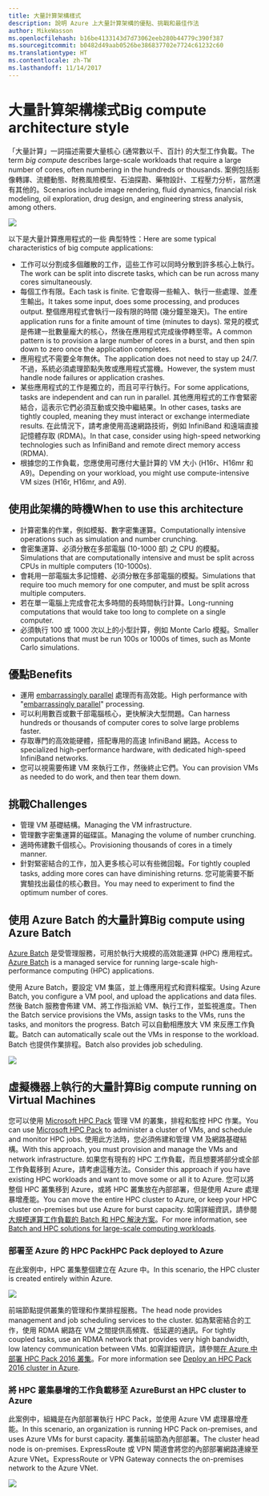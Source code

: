 ```yaml
---
title: 大量計算架構樣式
description: 說明 Azure 上大量計算架構的優點、挑戰和最佳作法
author: MikeWasson
ms.openlocfilehash: b16be4133143d7d73062eeb280b44779c390f387
ms.sourcegitcommit: b0482d49aab0526be386837702e7724c61232c60
ms.translationtype: HT
ms.contentlocale: zh-TW
ms.lasthandoff: 11/14/2017
---
```

# <a name="big-compute-architecture-style"></a><span data-ttu-id="4748d-103">大量計算架構樣式</span><span class="sxs-lookup"><span data-stu-id="4748d-103">Big compute architecture style</span></span>

<span data-ttu-id="4748d-104">「大量計算」一詞描述需要大量核心 (通常數以千、百計) 的大型工作負載。</span><span class="sxs-lookup"><span data-stu-id="4748d-104">The term *big compute* describes large-scale workloads that require a large number of cores, often numbering in the hundreds or thousands.</span></span> <span data-ttu-id="4748d-105">案例包括影像轉譯、流體動態、財務風險模型、石油探勘、藥物設計、工程壓力分析，當然還有其他的。</span><span class="sxs-lookup"><span data-stu-id="4748d-105">Scenarios include image rendering, fluid dynamics, financial risk modeling, oil exploration, drug design, and engineering stress analysis, among others.</span></span>

![](./images/big-compute-logical.png)

<span data-ttu-id="4748d-106">以下是大量計算應用程式的一些 典型特性：</span><span class="sxs-lookup"><span data-stu-id="4748d-106">Here are some typical characteristics of big compute applications:</span></span>

- <span data-ttu-id="4748d-107">工作可以分割成多個離散的工作，這些工作可以同時分散到許多核心上執行。</span><span class="sxs-lookup"><span data-stu-id="4748d-107">The work can be split into discrete tasks, which can be run across many cores simultaneously.</span></span>
- <span data-ttu-id="4748d-108">每個工作有限。</span><span class="sxs-lookup"><span data-stu-id="4748d-108">Each task is finite.</span></span> <span data-ttu-id="4748d-109">它會取得一些輸入、執行一些處理、並產生輸出。</span><span class="sxs-lookup"><span data-stu-id="4748d-109">It takes some input, does some processing, and produces output.</span></span> <span data-ttu-id="4748d-110">整個應用程式會執行一段有限的時間 (幾分鐘至幾天)。</span><span class="sxs-lookup"><span data-stu-id="4748d-110">The entire application runs for a finite amount of time (minutes to days).</span></span> <span data-ttu-id="4748d-111">常見的模式是佈建一批數量龐大的核心，然後在應用程式完成後停轉至零。</span><span class="sxs-lookup"><span data-stu-id="4748d-111">A common pattern is to provision a large number of cores in a burst, and then spin down to zero once the application completes.</span></span> 
- <span data-ttu-id="4748d-112">應用程式不需要全年無休。</span><span class="sxs-lookup"><span data-stu-id="4748d-112">The application does not need to stay up 24/7.</span></span> <span data-ttu-id="4748d-113">不過，系統必須處理節點失敗或應用程式當機。</span><span class="sxs-lookup"><span data-stu-id="4748d-113">However, the system must handle node failures or application crashes.</span></span>
- <span data-ttu-id="4748d-114">某些應用程式的工作是獨立的，而且可平行執行。</span><span class="sxs-lookup"><span data-stu-id="4748d-114">For some applications, tasks are independent and can run in parallel.</span></span> <span data-ttu-id="4748d-115">其他應用程式的工作會緊密結合，這表示它們必須互動或交換中繼結果。</span><span class="sxs-lookup"><span data-stu-id="4748d-115">In other cases, tasks are tightly coupled, meaning they must interact or exchange intermediate results.</span></span> <span data-ttu-id="4748d-116">在此情況下，請考慮使用高速網路技術，例如 InfiniBand 和遠端直接記憶體存取 (RDMA)。</span><span class="sxs-lookup"><span data-stu-id="4748d-116">In that case, consider using high-speed networking technologies such as InfiniBand and remote direct memory access (RDMA).</span></span> 
- <span data-ttu-id="4748d-117">根據您的工作負載，您應使用可應付大量計算的 VM 大小 (H16r、H16mr 和 A9)。</span><span class="sxs-lookup"><span data-stu-id="4748d-117">Depending on your workload, you might use compute-intensive VM sizes (H16r, H16mr, and A9).</span></span>

## <a name="when-to-use-this-architecture"></a><span data-ttu-id="4748d-118">使用此架構的時機</span><span class="sxs-lookup"><span data-stu-id="4748d-118">When to use this architecture</span></span>

- <span data-ttu-id="4748d-119">計算密集的作業，例如模擬、數字密集運算。</span><span class="sxs-lookup"><span data-stu-id="4748d-119">Computationally intensive operations such as simulation and number crunching.</span></span>
- <span data-ttu-id="4748d-120">會密集運算、必須分散在多部電腦 (10-1000 部) 之 CPU 的模擬。</span><span class="sxs-lookup"><span data-stu-id="4748d-120">Simulations that are computationally intensive and must be split across CPUs in multiple computers (10-1000s).</span></span>
- <span data-ttu-id="4748d-121">會耗用一部電腦太多記憶體、必須分散在多部電腦的模擬。</span><span class="sxs-lookup"><span data-stu-id="4748d-121">Simulations that require too much memory for one computer, and must be split across multiple computers.</span></span>
- <span data-ttu-id="4748d-122">若在單一電腦上完成會花太多時間的長時間執行計算。</span><span class="sxs-lookup"><span data-stu-id="4748d-122">Long-running computations that would take too long to complete on a single computer.</span></span>
- <span data-ttu-id="4748d-123">必須執行 100 或 1000 次以上的小型計算，例如 Monte Carlo 模擬。</span><span class="sxs-lookup"><span data-stu-id="4748d-123">Smaller computations that must be run 100s or 1000s of times, such as Monte Carlo simulations.</span></span>

## <a name="benefits"></a><span data-ttu-id="4748d-124">優點</span><span class="sxs-lookup"><span data-stu-id="4748d-124">Benefits</span></span>

- <span data-ttu-id="4748d-125">運用 [embarrassingly parallel][embarrassingly-parallel] 處理而有高效能。</span><span class="sxs-lookup"><span data-stu-id="4748d-125">High performance with "[embarrassingly parallel][embarrassingly-parallel]" processing.</span></span>
- <span data-ttu-id="4748d-126">可以利用數百或數千部電腦核心，更快解決大型問題。</span><span class="sxs-lookup"><span data-stu-id="4748d-126">Can harness hundreds or thousands of computer cores to solve large problems faster.</span></span>
- <span data-ttu-id="4748d-127">存取專門的高效能硬體，搭配專用的高速 InfiniBand 網路。</span><span class="sxs-lookup"><span data-stu-id="4748d-127">Access to specialized high-performance hardware, with dedicated high-speed InfiniBand networks.</span></span>
- <span data-ttu-id="4748d-128">您可以視需要佈建 VM 來執行工作，然後終止它們。</span><span class="sxs-lookup"><span data-stu-id="4748d-128">You can provision VMs as needed to do work, and then tear them down.</span></span> 

## <a name="challenges"></a><span data-ttu-id="4748d-129">挑戰</span><span class="sxs-lookup"><span data-stu-id="4748d-129">Challenges</span></span>

- <span data-ttu-id="4748d-130">管理 VM 基礎結構。</span><span class="sxs-lookup"><span data-stu-id="4748d-130">Managing the VM infrastructure.</span></span>
- <span data-ttu-id="4748d-131">管理數字密集運算的磁碟區。</span><span class="sxs-lookup"><span data-stu-id="4748d-131">Managing the volume of number crunching.</span></span> 
- <span data-ttu-id="4748d-132">適時佈建數千個核心。</span><span class="sxs-lookup"><span data-stu-id="4748d-132">Provisioning thousands of cores in a timely manner.</span></span>
- <span data-ttu-id="4748d-133">針對緊密結合的工作，加入更多核心可以有些微回報。</span><span class="sxs-lookup"><span data-stu-id="4748d-133">For tightly coupled tasks, adding more cores can have diminishing returns.</span></span> <span data-ttu-id="4748d-134">您可能需要不斷實驗找出最佳的核心數目。</span><span class="sxs-lookup"><span data-stu-id="4748d-134">You may need to experiment to find the optimum number of cores.</span></span>

## <a name="big-compute-using-azure-batch"></a><span data-ttu-id="4748d-135">使用 Azure Batch 的大量計算</span><span class="sxs-lookup"><span data-stu-id="4748d-135">Big compute using Azure Batch</span></span>

<span data-ttu-id="4748d-136">[Azure Batch][batch] 是受管理服務，可用於執行大規模的高效能運算 (HPC) 應用程式。</span><span class="sxs-lookup"><span data-stu-id="4748d-136">[Azure Batch][batch] is a managed service for running large-scale high-performance computing (HPC) applications.</span></span>

<span data-ttu-id="4748d-137">使用 Azure Batch，要設定 VM 集區，並上傳應用程式和資料檔案。</span><span class="sxs-lookup"><span data-stu-id="4748d-137">Using Azure Batch, you configure a VM pool, and upload the applications and data files.</span></span> <span data-ttu-id="4748d-138">然後 Batch 服務會佈建 VM、將工作指派給 VM、執行工作，並監視進度。</span><span class="sxs-lookup"><span data-stu-id="4748d-138">Then the Batch service provisions the VMs, assign tasks to the VMs, runs the tasks, and monitors the progress.</span></span> <span data-ttu-id="4748d-139">Batch 可以自動相應放大 VM 來反應工作負載。</span><span class="sxs-lookup"><span data-stu-id="4748d-139">Batch can automatically scale out the VMs in response to the workload.</span></span> <span data-ttu-id="4748d-140">Batch 也提供作業排程。</span><span class="sxs-lookup"><span data-stu-id="4748d-140">Batch also provides job scheduling.</span></span>

![](./images/big-compute-batch.png) 

## <a name="big-compute-running-on-virtual-machines"></a><span data-ttu-id="4748d-141">虛擬機器上執行的大量計算</span><span class="sxs-lookup"><span data-stu-id="4748d-141">Big compute running on Virtual Machines</span></span>

<span data-ttu-id="4748d-142">您可以使用 [Microsoft HPC Pack][hpc-pack] 管理 VM 的叢集，排程和監控 HPC 作業。</span><span class="sxs-lookup"><span data-stu-id="4748d-142">You can use [Microsoft HPC Pack][hpc-pack] to administer a cluster of VMs, and schedule and monitor HPC jobs.</span></span> <span data-ttu-id="4748d-143">使用此方法時，您必須佈建和管理 VM 及網路基礎結構。</span><span class="sxs-lookup"><span data-stu-id="4748d-143">With this approach, you must provision and manage the VMs and network infrastructure.</span></span> <span data-ttu-id="4748d-144">如果您有現有的 HPC 工作負載，而且想要將部分或全部工作負載移到 Azure，請考慮這種方法。</span><span class="sxs-lookup"><span data-stu-id="4748d-144">Consider this approach if you have existing HPC workloads and want to move some or all it to Azure.</span></span> <span data-ttu-id="4748d-145">您可以將整個 HPC 叢集移到 Azure，或將 HPC 叢集放在內部部署，但是使用 Azure 處理暴增產能。</span><span class="sxs-lookup"><span data-stu-id="4748d-145">You can move the entire HPC cluster to Azure, or keep your HPC cluster on-premises but use Azure for burst capacity.</span></span> <span data-ttu-id="4748d-146">如需詳細資訊，請參閱[大規模運算工作負載的 Batch 和 HPC 解決方案][batch-hpc-solutions]。</span><span class="sxs-lookup"><span data-stu-id="4748d-146">For more information, see [Batch and HPC solutions for large-scale computing workloads][batch-hpc-solutions].</span></span>

### <a name="hpc-pack-deployed-to-azure"></a><span data-ttu-id="4748d-147">部署至 Azure 的 HPC Pack</span><span class="sxs-lookup"><span data-stu-id="4748d-147">HPC Pack deployed to Azure</span></span>

<span data-ttu-id="4748d-148">在此案例中，HPC 叢集整個建立在 Azure 中。</span><span class="sxs-lookup"><span data-stu-id="4748d-148">In this scenario, the HPC cluster is created entirely within Azure.</span></span>

![](./images/big-compute-iaas.png) 
 
<span data-ttu-id="4748d-149">前端節點提供叢集的管理和作業排程服務。</span><span class="sxs-lookup"><span data-stu-id="4748d-149">The head node provides management and job scheduling services to the cluster.</span></span> <span data-ttu-id="4748d-150">如為緊密結合的工作，使用 RDMA 網路在 VM 之間提供高頻寬、低延遲的通訊。</span><span class="sxs-lookup"><span data-stu-id="4748d-150">For tightly coupled tasks, use an RDMA network that provides very high bandwidth, low latency communication between VMs.</span></span> <span data-ttu-id="4748d-151">如需詳細資訊，請參閱[在 Azure 中部署 HPC Pack 2016 叢集][deploy-hpc-azure]。</span><span class="sxs-lookup"><span data-stu-id="4748d-151">For more information see [Deploy an HPC Pack 2016 cluster in Azure][deploy-hpc-azure].</span></span>

### <a name="burst-an-hpc-cluster-to-azure"></a><span data-ttu-id="4748d-152">將 HPC 叢集暴增的工作負載移至 Azure</span><span class="sxs-lookup"><span data-stu-id="4748d-152">Burst an HPC cluster to Azure</span></span>

<span data-ttu-id="4748d-153">此案例中，組織是在內部部署執行 HPC Pack，並使用 Azure VM 處理暴增產能。</span><span class="sxs-lookup"><span data-stu-id="4748d-153">In this scenario, an organization is running HPC Pack on-premises, and uses Azure VMs for burst capacity.</span></span> <span data-ttu-id="4748d-154">叢集前端節為內部部署。</span><span class="sxs-lookup"><span data-stu-id="4748d-154">The cluster head node is on-premises.</span></span> <span data-ttu-id="4748d-155">ExpressRoute 或 VPN 閘道會將您的內部部署網路連線至 Azure VNet。</span><span class="sxs-lookup"><span data-stu-id="4748d-155">ExpressRoute or VPN Gateway connects the on-premises network to the Azure VNet.</span></span>

![](./images/big-compute-hybrid.png) 


[batch]: /azure/batch/
[batch-hpc-solutions]: /azure/batch/batch-hpc-solutions
[deploy-hpc-azure]: /azure/virtual-machines/windows/hpcpack-2016-cluster
[embarrassingly-parallel]: https://en.wikipedia.org/wiki/Embarrassingly_parallel
[hpc-pack]: https://technet.microsoft.com/library/cc514029

 
